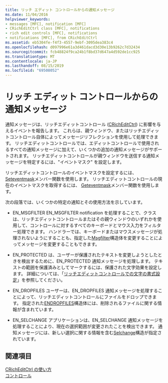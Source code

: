 ```yaml
---
title: リッチ エディット コントロールからの通知メッセージ
ms.date: 11/04/2016
helpviewer_keywords:
- messages [MFC], notification [MFC]
- CRichEditCtrl class [MFC], notifications
- rich edit controls [MFC], notifications
- notifications [MFC], from CRichEditCtrl
ms.assetid: eb5304fe-f4f3-4557-9ebf-3095dea383c4
ms.openlocfilehash: d097996e61a3d461dacd3d30e13b9262c7d32434
ms.sourcegitcommit: fcb48824f9ca24b1f8bd37d647a4d592de1cc925
ms.translationtype: MT
ms.contentlocale: ja-JP
ms.lasthandoff: 08/15/2019
ms.locfileid: "69508052"
---
```

# <a name="notifications-from-a-rich-edit-control"></a>リッチ エディット コントロールからの通知メッセージ

通知メッセージは、リッチエディットコントロール ([CRichEditCtrl](../mfc/reference/cricheditctrl-class.md)) に影響を与えるイベントを報告します。 これらは、親ウィンドウ、またはリッチエディットコントロール自体によってメッセージリフレクションを使用して処理できます。 リッチエディットコントロールでは、エディットコントロールで使用されるすべての通知メッセージに加えて、いくつかの追加の通知メッセージがサポートされます。 リッチエディットコントロールが親ウィンドウを送信する通知メッセージを特定するには、"イベントマスク" を設定します。

リッチエディットコントロールのイベントマスクを設定するには、 [Seteventmask](../mfc/reference/cricheditctrl-class.md#seteventmask)メンバー関数を使用します。 リッチエディットコントロールの現在のイベントマスクを取得するには、 [Geteventmask](../mfc/reference/cricheditctrl-class.md#geteventmask)メンバー関数を使用します。

次の段落では、いくつかの特定の通知とその使用方法を示しています。

- EN_MSGFILTER EN_MSGFILTER notification を処理することで、クラスは、リッチエディットコントロールまたはその親ウィンドウのいずれかを使用して、コントロールに対するすべてのキーボードとマウス入力をフィルター処理できます。 ハンドラーでは、キーボードまたはマウスメッセージが処理されないようにすることも、指定した[Msgfilter](/windows/win32/api/richedit/ns-richedit-msgfilter)構造体を変更することによってメッセージを変更することもできます。

- EN_PROTECTED は、ユーザーが保護されたテキストを変更しようとしたときを検出するために、EN_PROTECTED 通知メッセージを処理します。 テキストの範囲を保護済みとしてマークするには、保護された文字効果を設定します。 詳細については、「[リッチエディットコントロールでの文字の書式設定](../mfc/character-formatting-in-rich-edit-controls.md)」を参照してください。

- EN_DROPFILES ユーザーは、EN_DROPFILES 通知メッセージを処理することによって、リッチエディットコントロールにファイルをドロップできます。 指定された[ENDROPFILES](/windows/win32/api/richedit/ns-richedit-endropfiles)構造体には、削除されるファイルに関する情報が含まれています。

- EN_SELCHANGE アプリケーションは、EN_SELCHANGE 通知メッセージを処理することにより、現在の選択範囲が変更されたことを検出できます。 通知メッセージには、新しい選択に関する情報を含む[Selchange](/windows/win32/api/richedit/ns-richedit-selchange)構造が指定されています。

## <a name="see-also"></a>関連項目

[CRichEditCtrl の使い方](../mfc/using-cricheditctrl.md)<br/>
[コントロール](../mfc/controls-mfc.md)
